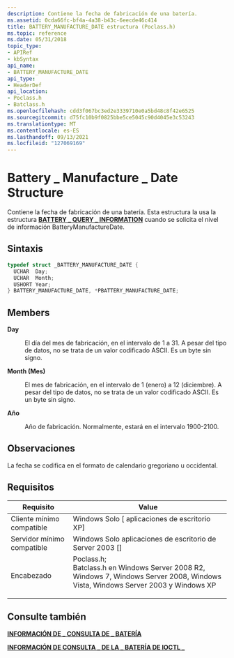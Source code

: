 ```yaml
---
description: Contiene la fecha de fabricación de una batería.
ms.assetid: 0cda66fc-bf4a-4a38-b43c-6eecde46c414
title: BATTERY_MANUFACTURE_DATE estructura (Poclass.h)
ms.topic: reference
ms.date: 05/31/2018
topic_type:
- APIRef
- kbSyntax
api_name:
- BATTERY_MANUFACTURE_DATE
api_type:
- HeaderDef
api_location:
- Poclass.h
- Batclass.h
ms.openlocfilehash: cdd3f067bc3ed2e3339710e0a5bd48c8f42e6525
ms.sourcegitcommit: d75fc10b9f0825bbe5ce5045c90d4045e3c53243
ms.translationtype: MT
ms.contentlocale: es-ES
ms.lasthandoff: 09/13/2021
ms.locfileid: "127069169"
---
```

# <a name="battery_manufacture_date-structure"></a>Battery \_ Manufacture \_ Date Structure

Contiene la fecha de fabricación de una batería. Esta estructura la usa la estructura [**BATTERY \_ QUERY \_ INFORMATION**](battery-query-information-str.md) cuando se solicita el nivel de información BatteryManufactureDate.

## <a name="syntax"></a>Sintaxis


```C++
typedef struct _BATTERY_MANUFACTURE_DATE {
  UCHAR  Day;
  UCHAR  Month;
  USHORT Year;
} BATTERY_MANUFACTURE_DATE, *PBATTERY_MANUFACTURE_DATE;
```



## <a name="members"></a>Members

<dl> <dt>

**Day**
</dt> <dd>

El día del mes de fabricación, en el intervalo de 1 a 31. A pesar del tipo de datos, no se trata de un valor codificado ASCII. Es un byte sin signo.

</dd> <dt>

**Month (Mes)**
</dt> <dd>

El mes de fabricación, en el intervalo de 1 (enero) a 12 (diciembre). A pesar del tipo de datos, no se trata de un valor codificado ASCII. Es un byte sin signo.

</dd> <dt>

**Año**
</dt> <dd>

Año de fabricación. Normalmente, estará en el intervalo 1900-2100.

</dd> </dl>

## <a name="remarks"></a>Observaciones

La fecha se codifica en el formato de calendario gregoriano u occidental.

## <a name="requirements"></a>Requisitos



| Requisito | Value |
|-------------------------------------|---------------------------------------------------------------------------------------------------------------------------------------------------------------------------------------------------------------------------------------------------------------------|
| Cliente mínimo compatible<br/> | Windows Solo \[ aplicaciones de escritorio XP\]<br/>                                                                                                                                                                                                                         |
| Servidor mínimo compatible<br/> | Windows Solo aplicaciones de escritorio de Server 2003 \[\]<br/>                                                                                                                                                                                                                |
| Encabezado<br/>                   | <dl> <dt>Poclass.h;</dt> <dt>Batclass.h en Windows Server 2008 R2, Windows 7, Windows Server 2008, Windows Vista, Windows Server 2003 y Windows XP</dt> </dl> |



## <a name="see-also"></a>Consulte también

<dl> <dt>

[**INFORMACIÓN DE \_ CONSULTA DE \_ BATERÍA**](battery-query-information-str.md)
</dt> <dt>

[**INFORMACIÓN DE CONSULTA \_ DE LA \_ BATERÍA DE IOCTL \_**](ioctl-battery-query-information.md)
</dt> </dl>

 

 




